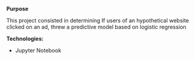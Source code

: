 **Purpose**

This project consisted in determining If users of an hypothetical website clicked on an ad, threw a predictive model based on logistic regression 

**Technologies:**

- Jupyter Notebook 
